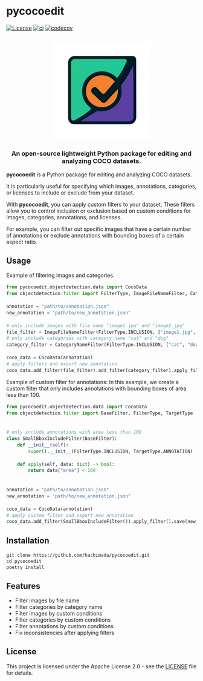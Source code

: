 # pycocoedit

[![License](https://img.shields.io/badge/License-Apache_2.0-blue.svg)](LICENSE)
[![ci](https://github.com/hachimada/pycocoedit/actions/workflows/ci.yml/badge.svg)](https://github.com/hachimada/pycocoedit/actions)
[![codecov](https://codecov.io/gh/hachimada/pycocoedit/branch/main/graph/badge.svg)](https://codecov.io/gh/hachimada/pycocoedit)

<html>
    <h2 align="center">
      <img src="docs/assets/pycocoedit.png" width="256"/>
    </h2>
    <h3 align="center">
      An open-source lightweight Python package for editing and analyzing COCO datasets.
    </h3>
</html>

**pycocoedit** is a Python package for editing and analyzing COCO datasets.

It is particularly useful for specifying which images, annotations, categories, or licenses to include or exclude from your dataset.

With **pycocoedit**, you can apply custom filters to your dataset. These filters allow you to control inclusion or exclusion based on custom conditions for images, categories, annotations, and licenses.

For example, you can filter out specific images that have a certain number of annotations or exclude annotations with bounding boxes of a certain aspect ratio.


## Usage

Example of filtering images and categories.

```python
from pycocoedit.objectdetection.data import CocoData
from objectdetection.filter import FilterType, ImageFileNameFilter, CategoryNameFilter

annotation = "path/to/annotation.json"
new_annotation = "path/to/new_annotation.json"

# only include images with file name "image1.jpg" and "image2.jpg"
file_filter = ImageFileNameFilter(FilterType.INCLUSION, ["image1.jpg", "image2.jpg"])
# only include categories with category name "cat" and "dog"
category_filter = CategoryNameFilter(FilterType.INCLUSION, ["cat", "dog"])

coco_data = CocoData(annotation)
# apply filters and export new annotation
coco_data.add_filter(file_filter).add_filter(category_filter).apply_filter().save(new_annotation)
```

Example of custom filter for annotations:
In this example, we create a custom filter that only includes annotations with bounding boxes of area less than 100.

```python
from pycocoedit.objectdetection.data import CocoData
from objectdetection.filter import BaseFilter, FilterType, TargetType


# only include annotations with area less than 100
class SmallBboxIncludeFilter(BaseFilter):
    def __init__(self):
        super().__init__(FilterType.INCLUSION, TargetType.ANNOTATION)

    def apply(self, data: dict) -> bool:
        return data["area"] < 100


annotation = "path/to/annotation.json"
new_annotation = "path/to/new_annotation.json"

coco_data = CocoData(annotation)
# apply custom filter and export new annotation
coco_data.add_filter(SmallBboxIncludeFilter()).apply_filter().save(new_annotation)
```

## Installation

```
git clone https://github.com/hachimada/pycocoedit.git
cd pycocoedit
poetry install
```

## Features

- Filter images by file name
- Filter categories by category name
- Filter images by custom conditions
- Filter categories by custom conditions
- Filter annotations by custom conditions
- Fix inconsistencies after applying filters

## License

This project is licensed under the Apache License 2.0 - see the [LICENSE](LICENSE) file for details.


